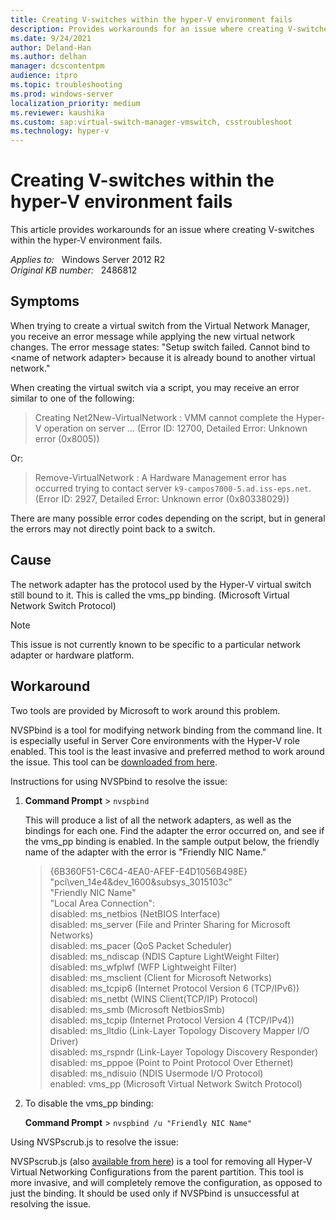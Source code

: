 ```yaml
---
title: Creating V-switches within the hyper-V environment fails
description: Provides workarounds for an issue where creating V-switches within the hyper-V environment fails.
ms.date: 9/24/2021
author: Deland-Han
ms.author: delhan
manager: dcscontentpm
audience: itpro
ms.topic: troubleshooting
ms.prod: windows-server
localization_priority: medium
ms.reviewer: kaushika
ms.custom: sap:virtual-switch-manager-vmswitch, csstroubleshoot
ms.technology: hyper-v
---
```

# Creating V-switches within the hyper-V environment fails

This article provides workarounds for an issue where creating V-switches within the hyper-V environment fails.

_Applies to:_ &nbsp; Windows Server 2012 R2  
_Original KB number:_ &nbsp; 2486812

## Symptoms

When trying to create a virtual switch from the Virtual Network Manager, you receive an error message while applying the new virtual network changes. The error message states: "Setup switch failed. Cannot bind to \<name of network adapter> because it is already bound to another virtual network."

When creating the virtual switch via a script, you may receive an error similar to one of the following:
> Creating Net2New-VirtualNetwork : VMM cannot complete the Hyper-V operation on server ... (Error ID: 12700, Detailed Error: Unknown error (0x8005))

Or:
> Remove-VirtualNetwork : A Hardware Management error has occurred trying to contact server `k9-campos7000-5.ad.iss-eps.net`.(Error ID: 2927, Detailed Error: Unknown error (0x80338029))

There are many possible error codes depending on the script, but in general the errors may not directly point back to a switch.

## Cause

The network adapter has the protocol used by the Hyper-V virtual switch still bound to it. This is called the vms_pp binding. (Microsoft Virtual Network Switch Protocol)

> [!Note]
> This issue is not currently known to be specific to a particular network adapter or hardware platform.

## Workaround

Two tools are provided by Microsoft to work around this problem.

NVSPbind is a tool for modifying network binding from the command line. It is especially useful in Server Core environments with the Hyper-V role enabled. This tool is the least invasive and preferred method to work around the issue. This tool can be [downloaded from here](/samples/browse/).

Instructions for using NVSPbind to resolve the issue:

1. **Command Prompt** > `nvspbind`

    This will produce a list of all the network adapters, as well as the bindings for each one. Find the adapter the error occurred on, and see if the vms_pp binding is enabled. In the sample output below, the friendly name of the adapter with the error is "Friendly NIC Name."
    > {6B360F51-C6C4-4EA0-AFEF-E4D1056B498E}  
    "pci\\ven_14e4&dev_1600&subsys_3015103c"  
    "Friendly NIC Name"  
    "Local Area Connection":  
    disabled: ms_netbios (NetBIOS Interface)  
    disabled: ms_server (File and Printer Sharing for Microsoft Networks)  
    disabled: ms_pacer (QoS Packet Scheduler)  
    disabled: ms_ndiscap (NDIS Capture LightWeight Filter)  
    disabled: ms_wfplwf (WFP Lightweight Filter)  
    disabled: ms_msclient (Client for Microsoft Networks)  
    disabled: ms_tcpip6 (Internet Protocol Version 6 (TCP/IPv6))  
    disabled: ms_netbt (WINS Client(TCP/IP) Protocol)  
    disabled: ms_smb (Microsoft NetbiosSmb)  
    disabled: ms_tcpip (Internet Protocol Version 4 (TCP/IPv4))  
    disabled: ms_lltdio (Link-Layer Topology Discovery Mapper I/O Driver)  
    disabled: ms_rspndr (Link-Layer Topology Discovery Responder)  
    disabled: ms_pppoe (Point to Point Protocol Over Ethernet)  
    disabled: ms_ndisuio (NDIS Usermode I/O Protocol)  
    enabled: vms_pp (Microsoft Virtual Network Switch Protocol)

2. To disable the vms_pp binding:

    **Command Prompt** > `nvspbind /u "Friendly NIC Name"`

Using NVSPscrub.js to resolve the issue:

NVSPscrub.js (also [available from here](/samples/browse/)) is a tool for removing all Hyper-V Virtual Networking Configurations from the parent partition. This tool is more invasive, and will completely remove the configuration, as opposed to just the binding. It should be used only if NVSPbind is unsuccessful at resolving the issue.
